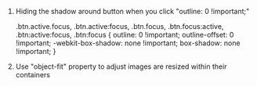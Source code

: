 ---
---

1. Hiding the shadow around button when you click "outline: 0 !important;"
 
    .btn.active.focus,
    .btn.active:focus,
    .btn.focus,
    .btn.focus:active,
    .btn:active:focus,
    .btn:focus {
        outline: 0 !important;
        outline-offset: 0  !important;
        -webkit-box-shadow: none !important;
        box-shadow: none  !important;
    }


2. Use "object-fit" property to adjust images are resized within their containers